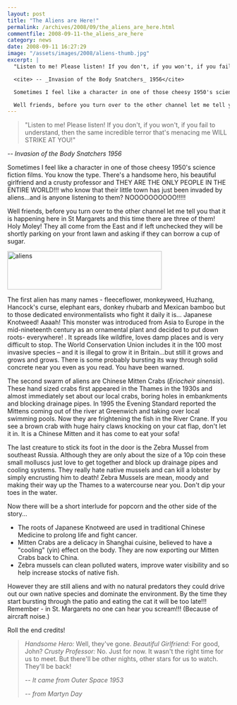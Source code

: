```yaml
---
layout: post
title: "The Aliens are Here!"
permalink: /archives/2008/09/the_aliens_are_here.html
commentfile: 2008-09-11-the_aliens_are_here
category: news
date: 2008-09-11 16:27:29
image: "/assets/images/2008/aliens-thumb.jpg"
excerpt: |
  "Listen to me! Please listen! If you don't, if you won't, if you fail to understand, then the same incredible terror that's menacing me WILL STRIKE AT YOU!"

  <cite> -- _Invasion of the Body Snatchers_ 1956</cite>

  Sometimes I feel like a character in one of those cheesy 1950's science fiction films. You know the type. There's a handsome hero, his beautiful girlfriend and a crusty professor and THEY ARE THE ONLY PEOPLE IN THE ENTIRE WORLD!!! who know that their little town has just been invaded by aliens…and is anyone listening to them? NOOOOOOOOOO!!!!!

  Well friends, before you turn over to the other channel let me tell you that it is happening here in St Margarets and this time there are three of them! Holy Moley! They all come from the East and if left unchecked they will be shortly parking on your front lawn and asking if they can borrow a cup of sugar.
---
```


> "Listen to me! Please listen! If you don't, if you won't, if you fail to understand, then the same incredible terror that's menacing me WILL STRIKE AT YOU!"

<cite> -- _Invasion of the Body Snatchers_ 1956</cite>

Sometimes I feel like a character in one of those cheesy 1950's science fiction films. You know the type. There's a handsome hero, his beautiful girlfriend and a crusty professor and THEY ARE THE ONLY PEOPLE IN THE ENTIRE WORLD!!! who know that their little town has just been invaded by aliens…and is anyone listening to them? NOOOOOOOOOO!!!!!

Well friends, before you turn over to the other channel let me tell you that it is happening here in St Margarets and this time there are three of them! Holy Moley! They all come from the East and if left unchecked they will be shortly parking on your front lawn and asking if they can borrow a cup of sugar.

<a href="/assets/images/2008/aliens.jpg"><img src="/assets/images/2008/aliens-thumb.jpg" width="350" height="87" alt="aliens" class="photo center" /></a>

The first alien has many names - fleeceflower, monkeyweed, Huzhang, Hancock's curse, elephant ears, donkey rhubarb and Mexican bamboo but to those dedicated environmentalists who fight it daily it is… Japanese Knotweed! Aaaah! This monster was introduced from Asia to Europe in the mid-nineteenth century as an ornamental plant and decided to put down roots- everywhere! . It spreads like wildfire, loves damp places and is very difficult to stop. The World Conservation Union includes it in the 100 most invasive species – and it is illegal to grow it in Britain…but still it grows and grows and grows. There is some probably bursting its way through solid concrete near you even as you read. You have been warned.

The second swarm of aliens are Chinese Mitten Crabs (_Eriocheir sinensis_). These hand sized crabs first appeared in the Thames in the 1930s and almost immediately set about our local crabs, boring holes in embankments and blocking drainage pipes. In 1995 the Evening Standard reported the Mittens coming out of the river at Greenwich and taking over local swimming pools. Now they are frightening the fish in the River Crane. If you see a brown crab with huge hairy claws knocking on your cat flap, don't let it in. It is a Chinese Mitten and it has come to eat your sofa!

The last creature to stick its foot in the door is the Zebra Mussel from southeast Russia. Although they are only about the size of a 10p coin these small molluscs just love to get together and block up drainage pipes and cooling systems. They really hate native mussels and can kill a lobster by simply encrusting him to death! Zebra Mussels are mean, moody and making their way up the Thames to a watercourse near you. Don't dip your toes in the water.

Now there will be a short interlude for popcorn and the other side of the story...

- The roots of Japanese Knotweed are used in traditional Chinese Medicine to prolong life and fight cancer.
- Mitten Crabs are a delicacy in Shanghai cuisine, believed to have a "cooling" (yin) effect on the body. They are now exporting our Mitten Crabs back to China.
- Zebra mussels can clean polluted waters, improve water visibility and so help increase stocks of native fish.

However they are still aliens and with no natural predators they could drive out our own native species and dominate the environment. By the time they start bursting through the patio and eating the cat it will be too late!!! Remember - in St. Margarets no one can hear you scream!!! (Because of aircraft noise.)

Roll the end credits!

> _Handsome Hero:_ Well, they've gone.
> _Beautiful Girlfriend:_ For good, John?
> _Crusty Professor:_ No. Just for now. It wasn't the right time for us to meet. But there'll be other nights, other stars for us to watch. They'll be back!
>
> <cite> -- _It came from Outer Space_ 1953</cite>
>
> <cite>-- from Martyn Day</cite>
